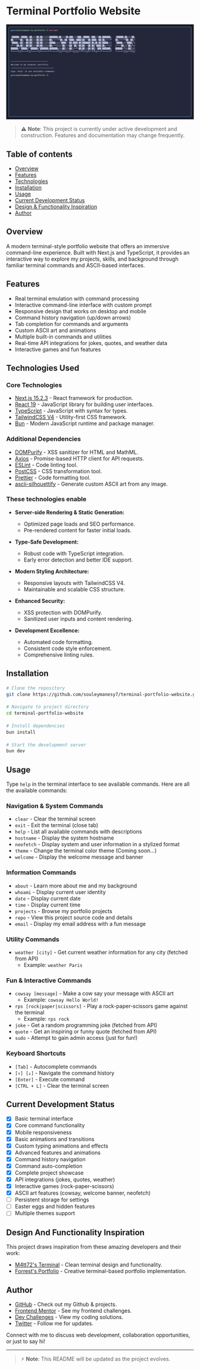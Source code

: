 # Terminal Portfolio Website

![Preview](./preview/preview.png)

> ⚠️ **Note**: This project is currently under active development and construction. Features and documentation may change frequently.

## Table of contents

- [Overview](#overview)
- [Features](#features)
- [Technologies](#technologies-used)
- [Installation](#installation)
- [Usage](#usage)
- [Current Development Status](#current-development-status)
- [Design & Functionality Inspiration](#design-and-functionality-inspiration)
- [Author](#author)

## Overview

A modern terminal-style portfolio website that offers an immersive command-line experience. Built with Next.js and TypeScript, it provides an interactive way to explore my projects, skills, and background through familiar terminal commands and ASCII-based interfaces.

## Features

- Real terminal emulation with command processing
- Interactive command-line interface with custom prompt
- Responsive design that works on desktop and mobile
- Command history navigation (up/down arrows)
- Tab completion for commands and arguments
- Custom ASCII art and animations
- Multiple built-in commands and utilities
- Real-time API integrations for jokes, quotes, and weather data
- Interactive games and fun features

## Technologies Used

### Core Technologies

- [Next.js 15.2.3](https://nextjs.org/) - React framework for production.
- [React 19](https://react.dev/) - JavaScript library for building user interfaces.
- [TypeScript](https://www.typescriptlang.org/) - JavaScript with syntax for types.
- [TailwindCSS V4](https://tailwindcss.com/) - Utility-first CSS framework.
- [Bun](https://bun.sh/) - Modern JavaScript runtime and package manager.

### Additional Dependencies

- [DOMPurify](https://github.com/cure53/DOMPurify) - XSS sanitizer for HTML and MathML.
- [Axios](https://axios-http.com/) - Promise-based HTTP client for API requests.
- [ESLint](https://eslint.org/) - Code linting tool.
- [PostCSS](https://postcss.org/) - CSS transformation tool.
- [Prettier](https://prettier.io/) - Code formatting tool.
- [ascii-silhouettify](https://meatfighter.com/ascii-silhouettify/) - Generate custom ASCII art from any image.

### These technologies enable

- **Server-side Rendering & Static Generation:**
  - Optimized page loads and SEO performance.
  - Pre-rendered content for faster initial loads.

- **Type-Safe Development:**
  - Robust code with TypeScript integration.
  - Early error detection and better IDE support.

- **Modern Styling Architecture:**
  - Responsive layouts with TailwindCSS V4.
  - Maintainable and scalable CSS structure.

- **Enhanced Security:**
  - XSS protection with DOMPurify.
  - Sanitized user inputs and content rendering.

- **Development Excellence:**
  - Automated code formatting.
  - Consistent code style enforcement.
  - Comprehensive linting rules.

## Installation

```bash
# Clone the repository
git clone https://github.com/souleymanesy7/terminal-portfolio-website.git

# Navigate to project directory
cd terminal-portfolio-website

# Install dependencies
bun install

# Start the development server
bun dev
```

## Usage

Type `help` in the terminal interface to see available commands. Here are all the available commands:

### Navigation & System Commands

- `clear` - Clear the terminal screen
- `exit` - Exit the terminal (close tab)
- `help` - List all available commands with descriptions
- `hostname` - Display the system hostname
- `neofetch` - Display system and user information in a stylized format
- `theme` - Change the terminal color theme (Coming soon...)
- `welcome` - Display the welcome message and banner

### Information Commands

- `about` - Learn more about me and my background
- `whoami` - Display current user identity
- `date` - Display current date
- `time` - Display current time
- `projects` - Browse my portfolio projects
- `repo` - View this project source code and details
- `email` - Display my email address with a fun message

### Utility Commands

- `weather [city]` - Get current weather information for any city (fetched from API)
  - Example: `weather Paris`

### Fun & Interactive Commands

- `cowsay [message]` - Make a cow say your message with ASCII art
  - Example: `cowsay Hello World!`
- `rps [rock|paper|scissors]` - Play a rock-paper-scissors game against the terminal
  - Example: `rps rock`
- `joke` - Get a random programming joke (fetched from API)
- `quote` - Get an inspiring or funny quote (fetched from API)
- `sudo` - Attempt to gain admin access (just for fun!)

### Keyboard Shortcuts

- `[Tab]` - Autocomplete commands
- `[↑] [↓]` - Navigate the command history
- `[Enter]` - Execute command
- `[CTRL + L]` - Clear the terminal screen

## Current Development Status

- [x] Basic terminal interface
- [x] Core command functionality
- [x] Mobile responsiveness
- [x] Basic animations and transitions
- [x] Custom typing animations and effects
- [x] Advanced features and animations
- [x] Command history navigation
- [x] Command auto-completion
- [x] Complete project showcase
- [x] API integrations (jokes, quotes, weather)
- [x] Interactive games (rock-paper-scissors)
- [x] ASCII art features (cowsay, welcome banner, neofetch)
- [ ] Persistent storage for settings
- [ ] Easter eggs and hidden features
- [ ] Multiple themes support

## Design And Functionality Inspiration

This project draws inspiration from these amazing developers and their work:

- [M4tt72's Terminal](https://term.m4tt72.com/) - Clean terminal design and functionality.
- [Forrest's Portfolio](https://fkcodes.com/) - Creative terminal-based portfolio implementation.

## Author

- [GitHub](https://github.com/SouleymaneSy7) - Check out my Github & projects.
- [Frontend Mentor](https://www.frontendmentor.io/profile/SouleymaneSy7) - See my frontend challenges.
- [Dev Challenges](https://devchallenges.io/profile/534cd213-3165-4c16-bdcf-058e1f468da0) - View my coding solutions.
- [Twitter](https://twitter.com/Souleymanesy43) - Follow me for updates.

Connect with me to discuss web development, collaboration opportunities, or just to say hi!

---

> ⚡️ **Note**: This README will be updated as the project evolves.
